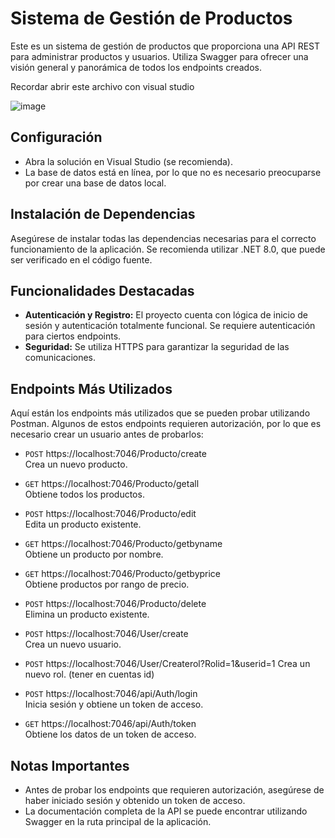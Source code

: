 # Sistema de Gestión de Productos

Este es un sistema de gestión de productos que proporciona una API REST para administrar productos y usuarios. Utiliza Swagger para ofrecer una visión general y panorámica de todos los endpoints creados.

Recordar abrir este archivo con visual studio

![image](https://github.com/filleral/Sistema-de-productos/assets/65782602/9cebeaf0-360c-4ecc-8f2b-5a53eb3be299)


## Configuración

- Abra la solución en Visual Studio (se recomienda).
- La base de datos está en línea, por lo que no es necesario preocuparse por crear una base de datos local.

## Instalación de Dependencias

Asegúrese de instalar todas las dependencias necesarias para el correcto funcionamiento de la aplicación. Se recomienda utilizar .NET 8.0, que puede ser verificado en el código fuente.

## Funcionalidades Destacadas

- **Autenticación y Registro:** El proyecto cuenta con lógica de inicio de sesión y autenticación totalmente funcional. Se requiere autenticación para ciertos endpoints.
- **Seguridad:** Se utiliza HTTPS para garantizar la seguridad de las comunicaciones.

## Endpoints Más Utilizados

Aquí están los endpoints más utilizados que se pueden probar utilizando Postman. Algunos de estos endpoints requieren autorización, por lo que es necesario crear un usuario antes de probarlos:

- `POST` https://localhost:7046/Producto/create  
  Crea un nuevo producto.

- `GET` https://localhost:7046/Producto/getall  
  Obtiene todos los productos.

- `POST` https://localhost:7046/Producto/edit  
  Edita un producto existente.

- `GET` https://localhost:7046/Producto/getbyname  
  Obtiene un producto por nombre.

- `GET` https://localhost:7046/Producto/getbyprice  
  Obtiene productos por rango de precio.

- `POST` https://localhost:7046/Producto/delete  
  Elimina un producto existente.

- `POST` https://localhost:7046/User/create  
  Crea un nuevo usuario.

- `POST` https://localhost:7046/User/Createrol?Rolid=1&userid=1
  Crea un nuevo rol. (tener en cuentas id)

- `POST` https://localhost:7046/api/Auth/login  
  Inicia sesión y obtiene un token de acceso.

- `GET` https://localhost:7046/api/Auth/token  
  Obtiene los datos de un token de acceso.

## Notas Importantes

- Antes de probar los endpoints que requieren autorización, asegúrese de haber iniciado sesión y obtenido un token de acceso.
- La documentación completa de la API se puede encontrar utilizando Swagger en la ruta principal de la aplicación.
